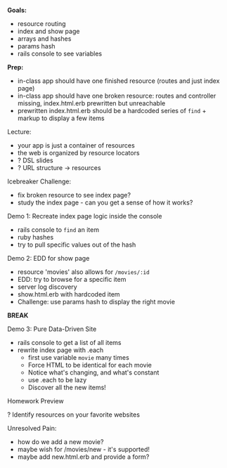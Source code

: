 **Goals:**

- resource routing
- index and show page
- arrays and hashes
- params hash
- rails console to see variables

**Prep:**

- in-class app should have one finished resource (routes and just index page)  
- in-class app should have one broken resource: routes and controller missing, index.html.erb prewritten but unreachable
- prewritten index.html.erb should be a hardcoded series of `find` + markup to display a few items

Lecture:
  - your app is just a container of resources
  - the web is organized by resource locators
  - ? DSL slides
  - ? URL structure -> resources

Icebreaker Challenge:
  - fix broken resource to see index page?
  - study the index page - can you get a sense of how it works?

Demo 1: Recreate index page logic inside the console
  - rails console to `find` an item
  - ruby hashes
  - try to pull specific values out of the hash

Demo 2: EDD for show page
  - resource 'movies' also allows for `/movies/:id`
  - EDD: try to browse for a specific item
  - server log discovery
  - show.html.erb with hardcoded item
  - Challenge: use params hash to display the right movie

**BREAK**

Demo 3: Pure Data-Driven Site
  - rails console to get a list of all items
  - rewrite index page with .each
    - first use variable `movie` many times
    - Force HTML to be identical for each movie
    - Notice what's changing, and what's constant
    - use .each to be lazy
    - Discover all the new items!

Homework Preview

? Identify resources on your favorite websites



Unresolved Pain:
  - how do we add a new movie?
  - maybe wish for /movies/new - it's supported!
  - maybe add new.html.erb and provide a form?
